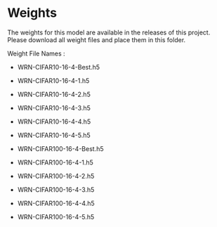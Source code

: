# Weights 

The weights for this model are available in the releases of this project. Please download all weight files and place 
them in this folder.

Weight File Names :
- WRN-CIFAR10-16-4-Best.h5
- WRN-CIFAR10-16-4-1.h5
- WRN-CIFAR10-16-4-2.h5
- WRN-CIFAR10-16-4-3.h5
- WRN-CIFAR10-16-4-4.h5
- WRN-CIFAR10-16-4-5.h5

- WRN-CIFAR100-16-4-Best.h5
- WRN-CIFAR100-16-4-1.h5
- WRN-CIFAR100-16-4-2.h5
- WRN-CIFAR100-16-4-3.h5
- WRN-CIFAR100-16-4-4.h5
- WRN-CIFAR100-16-4-5.h5
